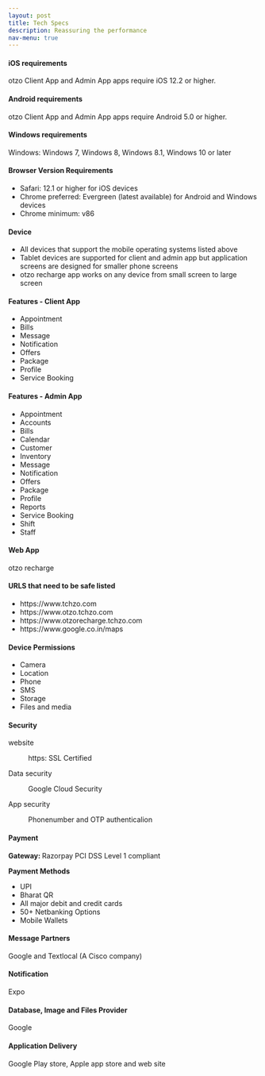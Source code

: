 ```yaml
---
layout: post
title: Tech Specs
description: Reassuring the performance
nav-menu: true
---
```


<div id="main" class="alt">
	<h4>iOS requirements</h4>
	<p>otzo Client App and Admin App apps require iOS 12.2 or higher.</p>
	<h4>Android requirements</h4>
	<p>otzo Client App and Admin App apps require Android 5.0 or higher.</P>
	<h4>Windows requirements</h4>
	<p>Windows: Windows 7, Windows 8, Windows 8.1, Windows 10 or later</p>
	<h4>Browser Version Requirements</h4>
	<p>
		<ul>
			<li>Safari: 12.1 or higher for iOS devices</li>
			<li>Chrome preferred: Evergreen (latest available) for Android and Windows devices</li>
			<li>Chrome minimum: v86</li>
		</ul>
	</p>
	<h4>Device</h4>
	<p>
		<ul>
			<li>All devices that support the mobile operating systems listed above</li>
			<li>Tablet devices are supported for client and admin app but application screens are designed for smaller phone screens</li>
			<li>otzo recharge app works on any device from small screen to large screen</li>
		</ul>
	</p>
	<h4>Features - Client App</h4>
	<p>
		<ul>
			<li>Appointment</li>
			<li>Bills</li>
			<li>Message</li>
			<li>Notification</li>
			<li>Offers</li>
			<li>Package</li>
			<li>Profile</li>
			<li>Service Booking</li>
		</ul>
	</p>
	<h4>Features - Admin App</h4>
	<p>
		<ul>
			<li>Appointment</li>
			<li>Accounts</li>
			<li>Bills</li>
			<li>Calendar</li>
			<li>Customer</li>
			<li>Inventory</li>
			<li>Message</li>
			<li>Notification</li>
			<li>Offers</li>
			<li>Package</li>
			<li>Profile</li>
			<li>Reports</li>
			<li>Service Booking</li>
			<li>Shift</li>
			<li>Staff</li>
		</ul>
	</p>
	<h4>Web App</h4>
	<p>otzo recharge</p>
	<h4>URLS that need to be safe listed</h4>
	<p>
		<ul>
			<li>https://www.tchzo.com</li>
			<li>https://www.otzo.tchzo.com</li>
			<li>https://www.otzorecharge.tchzo.com</li>
			<li>https://www.google.co.in/maps</li>
		</ul>
	</p>
	<h4>Device Permissions</h4>
	<p>
		<ul>
			<li>Camera</li>
			<li>Location</li>
			<li>Phone</li>
			<li>SMS</li>
			<li>Storage</li>
			<li>Files and media</li>
		</ul>
	</p>
	<h4>Security</h4>
	<dl>
	<dt>website</dt>
	<dd>
		<p>https: SSL Certified</p>
	</dd>
	<dt>Data security</dt>
	<dd>
		<p>Google Cloud Security</p>
	</dd>
	<dt>App security</dt>
	<dd>
		<p>Phonenumber and OTP authenticalion</p>
	</dd>
	</dl>
	<p>
	</p>
	<h4>Payment</h4>
	<p>
	<b>Gateway: </b>Razorpay PCI DSS Level 1 compliant
	</p>
	<p>
	<b>Payment Methods</b>
		<ul>
			<li>UPI</li>
			<li>Bharat QR</li>
			<li>All major debit and credit cards</li>
			<li>50+ Netbanking Options</li>
			<li>Mobile Wallets</li>
		</ul>
	</p>
	<h4>Message Partners</h4>
		<p>Google and Textlocal (A Cisco company)</p>
	<h4>Notification</h4>
		<p>Expo</p>
	<h4>Database, Image and Files Provider</h4>
	<p>Google</p>
	<h4>Application Delivery</h4>
	<p>Google Play store,  Apple app store and web site</p>
</div>

